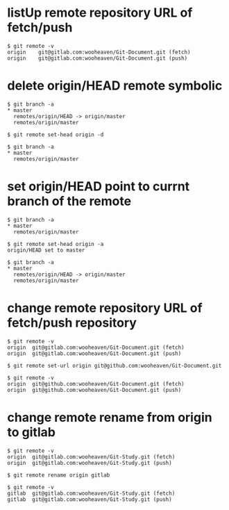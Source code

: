 # listUp remote repository URL of fetch/push
```{bash}
$ git remote -v
origin    git@gitlab.com:wooheaven/Git-Document.git (fetch)
origin    git@gitlab.com:wooheaven/Git-Document.git (push)
```

# delete origin/HEAD remote symbolic
```{bash}
$ git branch -a
* master
  remotes/origin/HEAD -> origin/master
  remotes/origin/master

$ git remote set-head origin -d

$ git branch -a
* master
  remotes/origin/master
```

# set origin/HEAD point to currnt branch of the remote
```{bash}
$ git branch -a
* master
  remotes/origin/master

$ git remote set-head origin -a
origin/HEAD set to master

$ git branch -a
* master
  remotes/origin/HEAD -> origin/master
  remotes/origin/master
```

# change remote repository URL of fetch/push repository
```{bash}
$ git remote -v
origin	git@gitlab.com:wooheaven/Git-Document.git (fetch)
origin	git@gitlab.com:wooheaven/Git-Document.git (push)

$ git remote set-url origin git@github.com:wooheaven/Git-Document.git

$ git remote -v
origin	git@github.com:wooheaven/Git-Document.git (fetch)
origin	git@github.com:wooheaven/Git-Document.git (push)
```

# change remote rename from origin to gitlab
```{bash}
$ git remote -v
origin	git@gitlab.com:wooheaven/Git-Study.git (fetch)
origin	git@gitlab.com:wooheaven/Git-Study.git (push)

$ git remote rename origin gitlab

$ git remote -v
gitlab	git@gitlab.com:wooheaven/Git-Study.git (fetch)
gitlab	git@gitlab.com:wooheaven/Git-Study.git (push)
```
